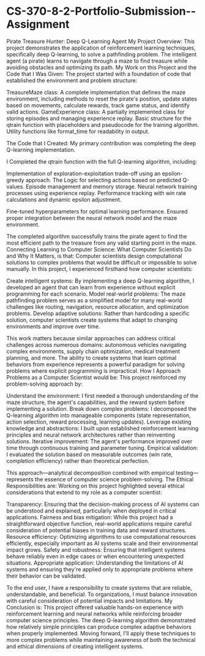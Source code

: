 # CS-370-8-2-Portfolio-Submission--Assignment
Pirate Treasure Hunter: Deep Q-Learning Agent
My Project Overview:
This project demonstrates the application of reinforcement learning techniques, specifically deep Q-learning, to solve a pathfinding problem. The intelligent agent (a pirate) learns to navigate through a maze to find treasure while avoiding obstacles and optimizing its path.
My Work on this Project and the Code that I Was Given:
The project started with a foundation of code that established the environment and problem structure:

TreasureMaze class: A complete implementation that defines the maze environment, including methods to reset the pirate's position, update states based on movements, calculate rewards, track game status, and identify valid actions.
GameExperience class: A partially implemented class for storing episodes and managing experience replay.
Basic structure for the qtrain function with placeholders and pseudocode for the training algorithm.
Utility functions like format_time for readability in output.

The Code that I Created:
My primary contribution was completing the deep Q-learning implementation.

I Completed the qtrain function with the full Q-learning algorithm, including:

Implementation of exploration-exploitation trade-off using an epsilon-greedy approach.
The Logic for selecting actions based on predicted Q-values.
Episode management and memory storage.
Neural network training processes using experience replay.
Performance tracking with win rate calculations and dynamic epsilon adjustment.


Fine-tuned hyperparameters for optimal learning performance.
Ensured proper integration between the neural network model and the maze environment.

The completed algorithm successfully trains the pirate agent to find the most efficient path to the treasure from any valid starting point in the maze.
Connecting Learning to Computer Science:
What Computer Scientists Do and Why It Matters, is that:
Computer scientists design computational solutions to complex problems that would be difficult or impossible to solve manually. In this project, I experienced firsthand how computer scientists:

Create intelligent systems: By implementing a deep Q-learning algorithm, I developed an agent that can learn from experience without explicit programming for each scenario.
Model real-world problems: The maze pathfinding problem serves as a simplified model for many real-world challenges like routing, navigation, resource allocation, and optimization problems.
Develop adaptive solutions: Rather than hardcoding a specific solution, computer scientists create systems that adapt to changing environments and improve over time.

This work matters because similar approaches can address critical challenges across numerous domains: autonomous vehicles navigating complex environments, supply chain optimization, medical treatment planning, and more. The ability to create systems that learn optimal behaviors from experience represents a powerful paradigm for solving problems where explicit programming is impractical.
How I Approach Problems as a Computer Scientist would be:
This project reinforced my problem-solving approach by:

Understand the environment: I first needed a thorough understanding of the maze structure, the agent's capabilities, and the reward system before implementing a solution.
Break down complex problems: I decomposed the Q-learning algorithm into manageable components (state representation, action selection, reward processing, learning updates).
Leverage existing knowledge and abstractions: I built upon established reinforcement learning principles and neural network architectures rather than reinventing solutions.
Iterative improvement: The agent's performance improved over time through continuous training and parameter tuning.
Empirical validation: I evaluated the solution based on measurable outcomes (win rate, completion efficiency) rather than theoretical perfection.

This approach—analytical decomposition combined with empirical testing—represents the essence of computer science problem-solving.
The Ethical Responsibilities are:
Working on this project highlighted several ethical considerations that extend to my role as a computer scientist:

Transparency: Ensuring that the decision-making process of AI systems can be understood and explained, particularly when deployed in critical applications.
Fairness and bias mitigation: While this project had a straightforward objective function, real-world applications require careful consideration of potential biases in training data and reward structures.
Resource efficiency: Optimizing algorithms to use computational resources efficiently, especially important as AI systems scale and their environmental impact grows.
Safety and robustness: Ensuring that intelligent systems behave reliably even in edge cases or when encountering unexpected situations.
Appropriate application: Understanding the limitations of AI systems and ensuring they're applied only to appropriate problems where their behavior can be validated.

To the end user, I have a responsibility to create systems that are reliable, understandable, and beneficial. To organizations, I must balance innovation with careful consideration of potential impacts and limitations.
My Conclusion is:
This project offered valuable hands-on experience with reinforcement learning and neural networks while reinforcing broader computer science principles. The deep Q-learning algorithm demonstrated how relatively simple principles can produce complex adaptive behaviors when properly implemented. Moving forward, I'll apply these techniques to more complex problems while maintaining awareness of both the technical and ethical dimensions of creating intelligent systems.
